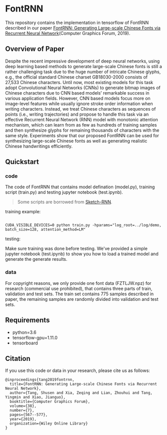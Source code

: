 # FontRNN

This repository contains the implementation in tensorflow of FontRNN described in our paper [FontRNN: Generating Large-scale Chinese Fonts via Recurrent Neural Network](https://onlinelibrary.wiley.com/doi/full/10.1111/cgf.13861)(Computer Graphics Forum, 2019).

## Overview of Paper
Despite the recent impressive development of deep neural networks, using deep learning based methods to generate large-scale Chinese fonts is still a rather challenging task due to the huge number of intricate Chinese glyphs, e.g., the official standard Chinese charset GB18030-2000 consists of 27,533 Chinese characters. Until now, most existing models for this task adopt Convolutional Neural Networks (CNNs) to generate bitmap images of Chinese characters due to CNN based models’ remarkable success in various application fields. However, CNN based models focus more on image-level features while usually ignore stroke order information when writing characters. Instead, we treat Chinese characters as sequences of points (i.e., writing trajectories) and propose to handle this task via an effective Recurrent Neural Network (RNN) model with monotonic attention mechanism, which can learn from as few as hundreds of training samples and then synthesize glyphs for remaining thousands of characters with the same style. Experiments show that our proposed FontRNN can be used for synthesizing large-scale Chinese fonts as well as generating realistic Chinese handwritings efficiently.

## Quickstart
### code
The code of FontRNN that contains model defination (model.py), training script (train.py) and testing jupyter notebook (test.ipynb). 
> Some scripts are borrowed from [Sketch-RNN](https://github.com/tensorflow/magenta/tree/master/magenta/models/sketch_rnn).

training example:
``` shell

CUDA_VISIBLE_DEVICES=0 python train.py -hparams="log_root=../log/demo, batch_size=128, attention_method=LM"
```

testing:

Make sure training was done before testing. We've provided a simple jupyter notebook (test.ipynb) to show you how to load a trained model and generate the generate results.


### data
For copyright reasons, we only provide one font data (FZTLJW.npz) for research (commercial use prohibited), that contains three parts of train, validation and test sets. The train set contains 775 samples described in paper, the remaining samples are randomly divided into validation and test sets.

## Requirements
* python=3.6
* tensorflow-gpu=1.11.0
* tensorboard

## Citation
If you use this code or data in your research, please cite us as follows:
``` shell
@inproceedings{tang2019fontrnn,
  title={FontRNN: Generating Large-scale Chinese Fonts via Recurrent Neural Network},
  author={Tang, Shusen and Xia, Zeqing and Lian, Zhouhui and Tang, Yingmin and Xiao, Jianguo},
  booktitle={Computer Graphics Forum},
  volume={38},
  number={7},
  pages={567--577},
  year={2019},
  organization={Wiley Online Library}
}
```


